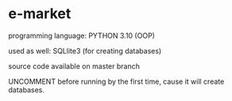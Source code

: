 # e-market

programming language: PYTHON 3.10 (OOP)

used as well: SQLlite3 (for creating databases)

source code available on master branch

UNCOMMENT before running by the first time, cause it will create databases.
